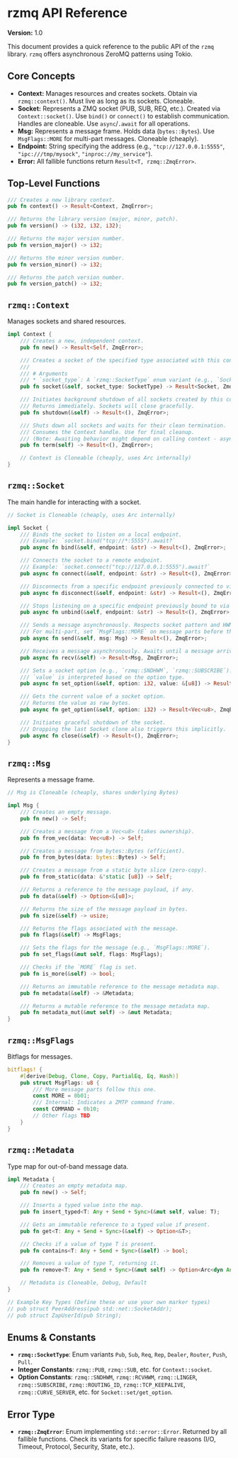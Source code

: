 # rzmq API Reference

**Version:** 1.0

This document provides a quick reference to the public API of the `rzmq` library. `rzmq` offers asynchronous ZeroMQ patterns using Tokio.

## Core Concepts

*   **Context:** Manages resources and creates sockets. Obtain via `rzmq::context()`. Must live as long as its sockets. Cloneable.
*   **Socket:** Represents a ZMQ socket (PUB, SUB, REQ, etc.). Created via `Context::socket()`. Use `bind()` or `connect()` to establish communication. Handles are cloneable. Use `async`/`.await` for all operations.
*   **Msg:** Represents a message frame. Holds data (`bytes::Bytes`). Use `MsgFlags::MORE` for multi-part messages. Cloneable (cheaply).
*   **Endpoint:** String specifying the address (e.g., `"tcp://127.0.0.1:5555"`, `"ipc:///tmp/mysock"`, `"inproc://my_service"`).
*   **Error:** All fallible functions return `Result<T, rzmq::ZmqError>`.

## Top-Level Functions

```rust
/// Creates a new library context.
pub fn context() -> Result<Context, ZmqError>;

/// Returns the library version (major, minor, patch).
pub fn version() -> (i32, i32, i32);

/// Returns the major version number.
pub fn version_major() -> i32;

/// Returns the minor version number.
pub fn version_minor() -> i32;

/// Returns the patch version number.
pub fn version_patch() -> i32;
```

## `rzmq::Context`

Manages sockets and shared resources.

```rust
impl Context {
    /// Creates a new, independent context.
    pub fn new() -> Result<Self, ZmqError>;

    /// Creates a socket of the specified type associated with this context.
    ///
    /// # Arguments
    /// * `socket_type`: A `rzmq::SocketType` enum variant (e.g., `SocketType::Pub`).
    pub fn socket(&self, socket_type: SocketType) -> Result<Socket, ZmqError>;

    /// Initiates background shutdown of all sockets created by this context.
    /// Returns immediately. Sockets will close gracefully.
    pub fn shutdown(&self) -> Result<(), ZmqError>;

    /// Shuts down all sockets and waits for their clean termination.
    /// Consumes the Context handle. Use for final cleanup.
    /// (Note: Awaiting behavior might depend on calling context - async/sync)
    pub fn term(self) -> Result<(), ZmqError>;

    // Context is Cloneable (cheaply, uses Arc internally)
}
```

## `rzmq::Socket`

The main handle for interacting with a socket.

```rust
// Socket is Cloneable (cheaply, uses Arc internally)

impl Socket {
    /// Binds the socket to listen on a local endpoint.
    /// Example: `socket.bind("tcp://*:5555").await?`
    pub async fn bind(&self, endpoint: &str) -> Result<(), ZmqError>;

    /// Connects the socket to a remote endpoint.
    /// Example: `socket.connect("tcp://127.0.0.1:5555").await?`
    pub async fn connect(&self, endpoint: &str) -> Result<(), ZmqError>;

    /// Disconnects from a specific endpoint previously connected to via `connect`.
    pub async fn disconnect(&self, endpoint: &str) -> Result<(), ZmqError>;

    /// Stops listening on a specific endpoint previously bound to via `bind`.
    pub async fn unbind(&self, endpoint: &str) -> Result<(), ZmqError>;

    /// Sends a message asynchronously. Respects socket pattern and HWM.
    /// For multi-part, set `MsgFlags::MORE` on message parts before the last.
    pub async fn send(&self, msg: Msg) -> Result<(), ZmqError>;

    /// Receives a message asynchronously. Awaits until a message arrives.
    pub async fn recv(&self) -> Result<Msg, ZmqError>;

    /// Sets a socket option (e.g., `rzmq::SNDHWM`, `rzmq::SUBSCRIBE`).
    /// `value` is interpreted based on the option type.
    pub async fn set_option(&self, option: i32, value: &[u8]) -> Result<(), ZmqError>;

    /// Gets the current value of a socket option.
    /// Returns the value as raw bytes.
    pub async fn get_option(&self, option: i32) -> Result<Vec<u8>, ZmqError>;

    /// Initiates graceful shutdown of the socket.
    /// Dropping the last Socket clone also triggers this implicitly.
    pub async fn close(&self) -> Result<(), ZmqError>;
}
```

## `rzmq::Msg`

Represents a message frame.

```rust
// Msg is Cloneable (cheaply, shares underlying Bytes)

impl Msg {
    /// Creates an empty message.
    pub fn new() -> Self;

    /// Creates a message from a Vec<u8> (takes ownership).
    pub fn from_vec(data: Vec<u8>) -> Self;

    /// Creates a message from bytes::Bytes (efficient).
    pub fn from_bytes(data: bytes::Bytes) -> Self;

    /// Creates a message from a static byte slice (zero-copy).
    pub fn from_static(data: &'static [u8]) -> Self;

    /// Returns a reference to the message payload, if any.
    pub fn data(&self) -> Option<&[u8]>;

    /// Returns the size of the message payload in bytes.
    pub fn size(&self) -> usize;

    /// Returns the flags associated with the message.
    pub fn flags(&self) -> MsgFlags;

    /// Sets the flags for the message (e.g., `MsgFlags::MORE`).
    pub fn set_flags(&mut self, flags: MsgFlags);

    /// Checks if the `MORE` flag is set.
    pub fn is_more(&self) -> bool;

    /// Returns an immutable reference to the message metadata map.
    pub fn metadata(&self) -> &Metadata;

    /// Returns a mutable reference to the message metadata map.
    pub fn metadata_mut(&mut self) -> &mut Metadata;
}
```

## `rzmq::MsgFlags`

Bitflags for messages.

```rust
bitflags! {
    #[derive(Debug, Clone, Copy, PartialEq, Eq, Hash)]
    pub struct MsgFlags: u8 {
        /// More message parts follow this one.
        const MORE = 0b01;
        /// Internal: Indicates a ZMTP command frame.
        const COMMAND = 0b10;
        // Other flags TBD
    }
}
```

## `rzmq::Metadata`

Type map for out-of-band message data.

```rust
impl Metadata {
    /// Creates an empty metadata map.
    pub fn new() -> Self;

    /// Inserts a typed value into the map.
    pub fn insert_typed<T: Any + Send + Sync>(&mut self, value: T);

    /// Gets an immutable reference to a typed value if present.
    pub fn get<T: Any + Send + Sync>(&self) -> Option<&T>;

    /// Checks if a value of type T is present.
    pub fn contains<T: Any + Send + Sync>(&self) -> bool;

    /// Removes a value of type T, returning it.
    pub fn remove<T: Any + Send + Sync>(&mut self) -> Option<Arc<dyn Any + Send + Sync>>;

    // Metadata is Cloneable, Debug, Default
}

// Example Key Types (Define these or use your own marker types)
// pub struct PeerAddress(pub std::net::SocketAddr);
// pub struct ZapUserId(pub String);
```

## Enums & Constants

*   **`rzmq::SocketType`**: Enum variants `Pub`, `Sub`, `Req`, `Rep`, `Dealer`, `Router`, `Push`, `Pull`.
*   **Integer Constants**: `rzmq::PUB`, `rzmq::SUB`, etc. for `Context::socket`.
*   **Option Constants**: `rzmq::SNDHWM`, `rzmq::RCVHWM`, `rzmq::LINGER`, `rzmq::SUBSCRIBE`, `rzmq::ROUTING_ID`, `rzmq::TCP_KEEPALIVE`, `rzmq::CURVE_SERVER`, etc. for `Socket::set/get_option`.

## Error Type

*   **`rzmq::ZmqError`**: Enum implementing `std::error::Error`. Returned by all fallible functions. Check its variants for specific failure reasons (I/O, Timeout, Protocol, Security, State, etc.).